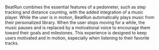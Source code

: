 BeatRun combines the essential features of a pedometer, such as step tracking and distance counting, with the added integration of a music player. While the user is in motion, BeatRun automatically plays music from their personalized library. When the user stops moving for a while, the music pauses and is replaced by a motivational voice to encourage them toward their goals and milestones. This experience is designed to keep users motivated and in motion, especially when listening to their favorite tracks.
